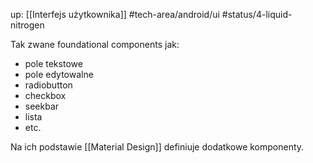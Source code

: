 up: [[Interfejs użytkownika]]
#tech-area/android/ui
#status/4-liquid-nitrogen

Tak zwane foundational components jak:
- pole tekstowe
- pole edytowalne
- radiobutton
- checkbox
- seekbar
- lista
- etc.

Na ich podstawie [[Material Design]] definiuje dodatkowe komponenty.